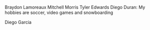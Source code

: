 Braydon Lamoreaux
Mitchell Morris
Tyler Edwards
Diego Duran:
My hobbies are soccer, video games and snowboarding

Diego Garcia
